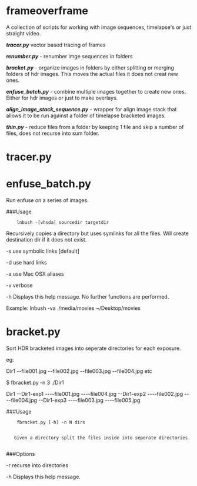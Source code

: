 # frameoverframe

A collection of scripts for working with image sequences, timelapse's or just straight video.


***tracer.py*** vector based tracing of frames

***renumber.py*** - renumber imge sequences in folders

***bracket.py*** - organize images in folders by either splitting or merging folders of hdr images. This moves the actual files it does not creat new ones.

***enfuse_batch.py*** - combine multiple images together to create new ones. Either for hdr images or just to make overlays.

***align\_image\_stack_sequence.py*** - wrapper for align image stack that allows it to be run against a folder of timelapse bracketed images.

***thin.py*** - reduce files from a folder by keeping 1 file and skip a number of files, does not recurse into sum folder.


# tracer.py





# enfuse_batch.py

Run enfuse on a series of images.




###Usage


```
	lnbush -[vhsda] sourcedir targetdir

```

Recursively copies a directory but uses symlinks for all the files. Will create destination dir if it does not exist.

-s    use symbolic links [default]

-d    use hard links

-a    use Mac OSX aliases

-v    verbose

-h    Displays this help message. No further functions are performed.

Example: lnbush -va  ./media/movies ~/Desktop/movies






# bracket.py

Sort HDR bracketed images into seperate directories for each exposure.

eg:

Dir1
--file001.jpg
--file002.jpg
--file003.jpg
--file004.jpg
etc

$ fbracket.py -n 3 ./Dir1

Dir1
--Dir1-exp1
----file001.jpg
----file004.jpg
--Dir1-exp2
----file002.jpg
----file004.jpg
--Dir1-exp3
----file003.jpg
----file005.jpg

###Usage


```
	fbracket.py [-h] -n N dirs


   Given a directory split the files inside into seperate directories.


```


###Options

-r		recurse into directories

-h    Displays this help message.
